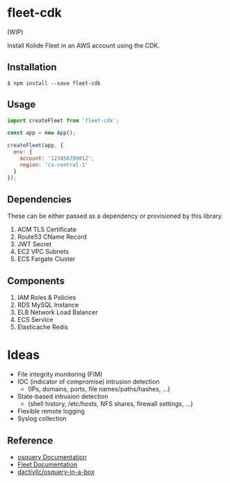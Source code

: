 # fleet-cdk

(WIP)

Install Kolide Fleet in an AWS account using the CDK.

## Installation

```console
$ npm install --save fleet-cdk
```

## Usage

```js
import createFleet from 'fleet-cdk';

const app = new App();

createFleet(app, {
  env: {
    account: '123456789012',
    region: 'ca-central-1'
  }
});

```

## Dependencies

These can be either passed as a dependency or provisioned by this library.

1. ACM TLS Certificate
1. Route53 CName Record
1. JWT Secret
1. EC2 VPC Subnets
1. ECS Fargate Cluster

## Components

1. IAM Roles & Policies
1. RDS MySQL Instance
1. ELB Network Load Balancer
1. ECS Service
1. Elasticache Redis

# Ideas

- File integrity monitoring (FIM)
- IOC (indicator of compromise) intrusion detection 
  - (IPs, domains, ports, file names/paths/hashes, …)
- State-based intrusion detection 
  - (shell history, /etc/hosts, NFS shares, firewall settings, …)
- Flexible remote logging
- Syslog collection

## Reference

- [osquery Documentation](https://osquery.readthedocs.io/en/stable/)
- [Fleet Documentation](https://github.com/kolide/fleet/tree/master/docs)
- [dactivllc/osquery-in-a-box](https://github.com/dactivllc/osquery-in-a-box)
